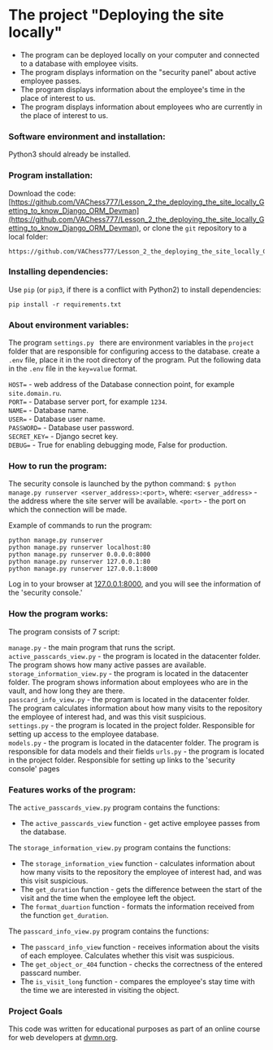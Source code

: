# The project "Deploying the site locally" 

- The program can be deployed locally on your computer and connected to a database with employee visits.
- The program displays information on the "security panel" about active employee passes.
- The program displays information about the employee's time in the place of interest to us.
- The program displays information about employees who are currently in the place of interest to us.

### Software environment and installation:

Python3 should already be installed.

### Program installation:

Download the code: [https://github.com/VAChess777/Lesson_2_the_deploying_the_site_locally_Getting_to_know_Django_ORM_Devman](https://github.com/VAChess777/Lesson_2_the_deploying_the_site_locally_Getting_to_know_Django_ORM_Devman), or clone the `git` repository to a local folder:
```
https://github.com/VAChess777/Lesson_2_the_deploying_the_site_locally_Getting_to_know_Django_ORM_Devman
```

### Installing dependencies:
 
Use `pip` (or `pip3`, if there is a conflict with Python2) to install dependencies:
```bach
pip install -r requirements.txt
```

### About environment variables:

The program `settings.py ` there are environment variables in the `project` folder that are responsible for configuring access to the database.
create a `.env` file, place it in the root directory of the program. Put the following data in the `.env` file in the `key=value` format.

`HOST=` - web address of the Database connection point, for example `site.domain.ru`.                                             
`PORT=` - Database server port, for example `1234`.                                                                                                                          
`NAME=` - Database name.                                                       
`USER=` - Database user name.                                                                                                                                                           
`PASSWORD=` - Database user password.                 
`SECRET_KEY=` - Django secret key.              
`DEBUG=` - True for enabling debugging mode, False for production.

### How to run the program:

The security console is launched by the python command: `$ python manage.py runserver <server_address>:<port>`, where:
`<server_address>` - the address where the site server will be available.
`<port>` - the port on which the connection will be made.

Example of commands to run the program:

```bach
python manage.py runserver
python manage.py runserver localhost:80
python manage.py runserver 0.0.0.0:8000
python manage.py runserver 127.0.0.1:80
python manage.py runserver 127.0.0.1:8000
```

Log in to your browser at [127.0.0.1:8000](http://127.0.0.1:8000), and you will see the information of the 'security console.'

### How the program works:

The program consists of 7 script:

```manage.py``` - the main program that runs the script.   
```active_passcards_view.py``` - the program is located in the datacenter folder. The program shows how many active passes are available.                                             
```storage_information_view.py``` - the program is located in the datacenter folder. The program shows information about employees who are in the vault, and how long they are there.                           
```passcard_info_view.py``` - the program is located in the datacenter folder. The program calculates information about how many visits to the repository the employee of interest had, and was this visit suspicious.   
```settings.py``` - the program is located in the project folder. Responsible for setting up access to the employee database.   
```models.py``` - the program is located in the datacenter folder. The program is responsible for data models and their fields
```urls.py``` - the program is located in the project folder. Responsible for setting up links to the 'security console' pages
            
### Features works of the program:

The `active_passcards_view.py` program contains the functions:

* The `active_passcards_view` function - get active employee passes from the database.

The `storage_information_view.py` program contains the functions:

* The `storage_information_view` function - calculates information about how many visits to the repository the employee of interest had, and was this visit suspicious.
* The `get_duration` function - gets the difference between the start of the visit and the time when the employee left the object.
* The `format_duartion` function - formats the information received from the function `get_duration`.

The `passcard_info_view.py` program contains the functions:

* The `passcard_info_view` function - receives information about the visits of each employee. Calculates whether this visit was suspicious.
* The `get_object_or_404` function - checks the correctness of the entered passcard number.
* The `is_visit_long` function - compares the employee's stay time with the time we are interested in visiting the object.

### Project Goals

This code was written for educational purposes as part of an online course for web developers at [dvmn.org](https://dvmn.org/).